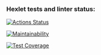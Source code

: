 ### Hexlet tests and linter status:
[![Actions Status](https://github.com/Disv-23/frontend-project-46/workflows/hexlet-check/badge.svg)](https://github.com/Disv-23/frontend-project-46/actions)

[![Maintainability](https://api.codeclimate.com/v1/badges/7fe4faf14cc7f2784957/maintainability)](https://codeclimate.com/github/Disv-23/frontend-project-46/maintainability)

[![Test Coverage](https://api.codeclimate.com/v1/badges/7fe4faf14cc7f2784957/test_coverage)](https://codeclimate.com/github/Disv-23/frontend-project-46/test_coverage)